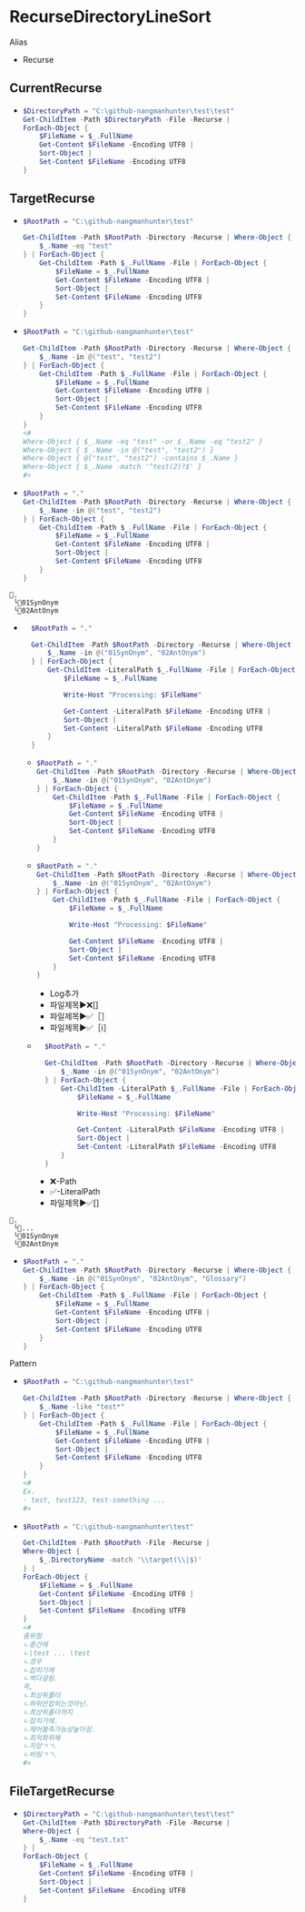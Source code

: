 # RecurseDirectoryLineSort
Alias
- Recurse
## CurrentRecurse
- ```ps1
  $DirectoryPath = "C:\github-nangmanhunter\test\test" 
  Get-ChildItem -Path $DirectoryPath -File -Recurse | 
  ForEach-Object {
      $FileName = $_.FullName
      Get-Content $FileName -Encoding UTF8 | 
      Sort-Object | 
      Set-Content $FileName -Encoding UTF8
  }
  ```


## TargetRecurse
- ```ps1
  $RootPath = "C:\github-nangmanhunter\test"

  Get-ChildItem -Path $RootPath -Directory -Recurse | Where-Object {
      $_.Name -eq "test"
  } | ForEach-Object {
      Get-ChildItem -Path $_.FullName -File | ForEach-Object {
          $FileName = $_.FullName
          Get-Content $FileName -Encoding UTF8 |
          Sort-Object |
          Set-Content $FileName -Encoding UTF8
      }
  }
  ```
- ```ps1
  $RootPath = "C:\github-nangmanhunter\test"

  Get-ChildItem -Path $RootPath -Directory -Recurse | Where-Object {
      $_.Name -in @("test", "test2")
  } | ForEach-Object {
      Get-ChildItem -Path $_.FullName -File | ForEach-Object {
          $FileName = $_.FullName
          Get-Content $FileName -Encoding UTF8 |
          Sort-Object |
          Set-Content $FileName -Encoding UTF8
      }
  }
  <#
  Where-Object { $_.Name -eq "test" -or $_.Name -eq "test2" }
  Where-Object { $_.Name -in @("test", "test2") }
  Where-Object { @("test", "test2") -contains $_.Name }
  Where-Object { $_.Name -match '^test(2)?$' }
  #>
  ```
- ```ps1
  $RootPath = "."
  Get-ChildItem -Path $RootPath -Directory -Recurse | Where-Object {
      $_.Name -in @("test", "test2")
  } | ForEach-Object {
      Get-ChildItem -Path $_.FullName -File | ForEach-Object {
          $FileName = $_.FullName
          Get-Content $FileName -Encoding UTF8 |
          Sort-Object |
          Set-Content $FileName -Encoding UTF8
      }
  }
  ```


```
📁.
 └📁01SynOnym
 └📁02AntOnym 
```
- ```ps1
    $RootPath = "."

    Get-ChildItem -Path $RootPath -Directory -Recurse | Where-Object {
        $_.Name -in @("01SynOnym", "02AntOnym")
    } | ForEach-Object {
        Get-ChildItem -LiteralPath $_.FullName -File | ForEach-Object {
            $FileName = $_.FullName

            Write-Host "Processing: $FileName"

            Get-Content -LiteralPath $FileName -Encoding UTF8 |
            Sort-Object |
            Set-Content -LiteralPath $FileName -Encoding UTF8
        }
    }
  ```
  - ```ps1
    $RootPath = "."
    Get-ChildItem -Path $RootPath -Directory -Recurse | Where-Object {
        $_.Name -in @("01SynOnym", "02AntOnym")
    } | ForEach-Object {
        Get-ChildItem -Path $_.FullName -File | ForEach-Object {
            $FileName = $_.FullName
            Get-Content $FileName -Encoding UTF8 |
            Sort-Object |
            Set-Content $FileName -Encoding UTF8
        }
    }
    ```
  - ```ps1
    $RootPath = "."
    Get-ChildItem -Path $RootPath -Directory -Recurse | Where-Object {
        $_.Name -in @("01SynOnym", "02AntOnym")
    } | ForEach-Object {
        Get-ChildItem -Path $_.FullName -File | ForEach-Object {
            $FileName = $_.FullName
  
            Write-Host "Processing: $FileName"
  
            Get-Content $FileName -Encoding UTF8 |
            Sort-Object |
            Set-Content $FileName -Encoding UTF8
        }
    }
    ```
    - Log추가
    - 파일제목▶️❌[]
    - 파일제목▶️✅［］
    - 파일제목▶️✅［i］
  - ```ps1
      $RootPath = "."
  
      Get-ChildItem -Path $RootPath -Directory -Recurse | Where-Object {
          $_.Name -in @("01SynOnym", "02AntOnym")
      } | ForEach-Object {
          Get-ChildItem -LiteralPath $_.FullName -File | ForEach-Object {
              $FileName = $_.FullName
  
              Write-Host "Processing: $FileName"
  
              Get-Content -LiteralPath $FileName -Encoding UTF8 |
              Sort-Object |
              Set-Content -LiteralPath $FileName -Encoding UTF8
          }
      }
    ```
    - ❌-Path
    - ✅-LiteralPath
    - 파일제목▶️✅[]





```
📁.
 └📁...
 └📁01SynOnym
 └📁02AntOnym 
```
- ```ps1
  $RootPath = "."
  Get-ChildItem -Path $RootPath -Directory -Recurse | Where-Object {
      $_.Name -in @("01SynOnym", "02AntOnym", "Glossary")
  } | ForEach-Object {
      Get-ChildItem -Path $_.FullName -File | ForEach-Object {
          $FileName = $_.FullName
          Get-Content $FileName -Encoding UTF8 |
          Sort-Object |
          Set-Content $FileName -Encoding UTF8
      }
  }
  ```



Pattern  
- ```ps1
  $RootPath = "C:\github-nangmanhunter\test"

  Get-ChildItem -Path $RootPath -Directory -Recurse | Where-Object {
      $_.Name -like "test*"
  } | ForEach-Object {
      Get-ChildItem -Path $_.FullName -File | ForEach-Object {
          $FileName = $_.FullName
          Get-Content $FileName -Encoding UTF8 |
          Sort-Object |
          Set-Content $FileName -Encoding UTF8
      }
  }
  <#
  Ex.
  - test, test123, test-something ...
  #>
  ```
- ```ps1
  $RootPath = "C:\github-nangmanhunter\test"

  Get-ChildItem -Path $RootPath -File -Recurse | 
  Where-Object {
      $_.DirectoryName -match '\\target(\\|$)'
  } |
  ForEach-Object {
      $FileName = $_.FullName
      Get-Content $FileName -Encoding UTF8 |
      Sort-Object |
      Set-Content $FileName -Encoding UTF8
  }
  <#
  좀위험
  ㄴ중간에
  ㄴ\test ... \test
  ㄴ경우
  ㄴ잡히기에
  ㄴ싹다걸림.
  즉,
  ㄴ최상위폴더
  ㄴ하위만잡히는것아닌.
  ㄴ최상위폴더까지
  ㄴ잡히기에.
  ㄴ제어불측가능성높아짐.
  ㄴ최적화위해
  ㄴ지양ㄱㄱ.
  ㄴ버림ㄱㄱ.
  #>
  ```

## FileTargetRecurse
- ```ps1
  $DirectoryPath = "C:\github-nangmanhunter\test\test" 
  Get-ChildItem -Path $DirectoryPath -File -Recurse | 
  Where-Object {
      $_.Name -eq "test.txt"
  } |
  ForEach-Object {
      $FileName = $_.FullName
      Get-Content $FileName -Encoding UTF8 | 
      Sort-Object | 
      Set-Content $FileName -Encoding UTF8
  }
  ```

